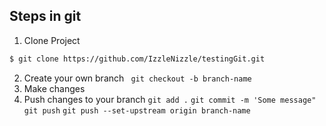 ## Steps in git

1. Clone Project
```bash
$ git clone https://github.com/IzzleNizzle/testingGit.git
```
2. Create your own branch
``` git checkout -b branch-name```
3. Make changes
4. Push changes to your branch
```git add .```
```git commit -m 'Some message"```
```git push```
```git push --set-upstream origin branch-name```

